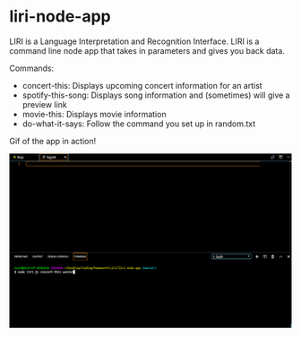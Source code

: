 # liri-node-app

LIRI is a Language Interpretation and Recognition Interface. LIRI is a command line node app that takes in parameters and gives you back data.

Commands:

* concert-this: Displays upcoming concert information for an artist
* spotify-this-song: Displays song information and (sometimes) will give a preview link
* movie-this: Displays movie information
* do-what-it-says: Follow the command you set up in random.txt

Gif of the app in action!

![demo](/images/demo.gif)